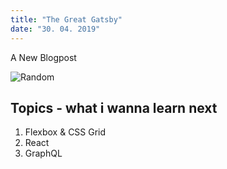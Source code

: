 ```yaml
---
title: "The Great Gatsby"
date: "30. 04. 2019"
---
```


A New Blogpost

![Random](https://source.unsplash.com/random)

## Topics - what i wanna learn next

1. Flexbox & CSS Grid
2. React
3. GraphQL